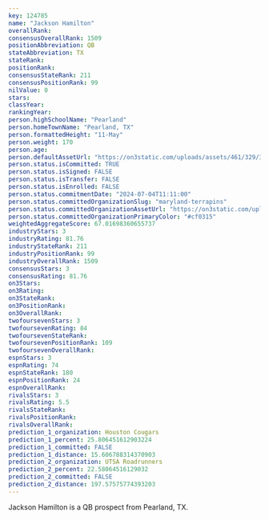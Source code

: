 ```yaml
---
key: 124785
name: "Jackson Hamilton"
overallRank: 
consensusOverallRank: 1509
positionAbbreviation: QB
stateAbbreviation: TX
stateRank: 
positionRank: 
consensusStateRank: 211
consensusPositionRank: 99
nilValue: 0
stars: 
classYear: 
rankingYear: 
person.highSchoolName: "Pearland"
person.homeTownName: "Pearland, TX"
person.formattedHeight: "11-May"
person.weight: 170
person.age: 
person.defaultAssetUrl: "https://on3static.com/uploads/assets/461/329/329461.png"
person.status.isCommitted: TRUE
person.status.isSigned: FALSE
person.status.isTransfer: FALSE
person.status.isEnrolled: FALSE
person.status.commitmentDate: "2024-07-04T11:11:00"
person.status.committedOrganizationSlug: "maryland-terrapins"
person.status.committedOrganizationAssetUrl: "https://on3static.com/uploads/assets/411/179/179411.svg"
person.status.committedOrganizationPrimaryColor: "#cf0315"
weightedAggregateScore: 67.01698360655737
industryStars: 3
industryRating: 81.76
industryStateRank: 211
industryPositionRank: 99
industryOverallRank: 1509
consensusStars: 3
consensusRating: 81.76
on3Stars: 
on3Rating: 
on3StateRank: 
on3PositionRank: 
on3OverallRank: 
twofoursevenStars: 3
twofoursevenRating: 84
twofoursevenStateRank: 
twofoursevenPositionRank: 109
twofoursevenOverallRank: 
espnStars: 3
espnRating: 74
espnStateRank: 180
espnPositionRank: 24
espnOverallRank: 
rivalsStars: 3
rivalsRating: 5.5
rivalsStateRank: 
rivalsPositionRank: 
rivalsOverallRank: 
prediction_1_organization: Houston Cougars
prediction_1_percent: 25.806451612903224
prediction_1_committed: FALSE
prediction_1_distance: 15.606788314370903
prediction_2_organization: UTSA Roadrunners
prediction_2_percent: 22.58064516129032
prediction_2_committed: FALSE
prediction_2_distance: 197.57575774393203
---
```

Jackson Hamilton is a QB prospect from Pearland, TX.